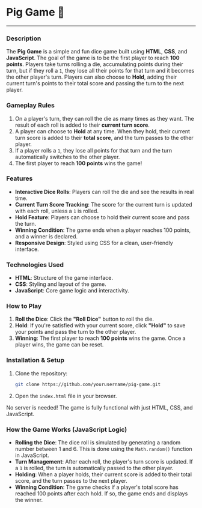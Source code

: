 
# Pig Game 🎲
---

### Description

The **Pig Game** is a simple and fun dice game built using **HTML**, **CSS**, and **JavaScript**. The goal of the game is to be the first player to reach **100 points**. Players take turns rolling a die, accumulating points during their turn, but if they roll a `1`, they lose all their points for that turn and it becomes the other player's turn. Players can also choose to **Hold**, adding their current turn's points to their total score and passing the turn to the next player.

### Gameplay Rules

1. On a player's turn, they can roll the die as many times as they want. The result of each roll is added to their **current turn score**.
2. A player can choose to **Hold** at any time. When they hold, their current turn score is added to their **total score**, and the turn passes to the other player.
3. If a player rolls a `1`, they lose all points for that turn and the turn automatically switches to the other player.
4. The first player to reach **100 points** wins the game!

### Features

- **Interactive Dice Rolls**: Players can roll the die and see the results in real time.
- **Current Turn Score Tracking**: The score for the current turn is updated with each roll, unless a `1` is rolled.
- **Hold Feature**: Players can choose to hold their current score and pass the turn.
- **Winning Condition**: The game ends when a player reaches 100 points, and a winner is declared.
- **Responsive Design**: Styled using CSS for a clean, user-friendly interface.

### Technologies Used

- **HTML**: Structure of the game interface.
- **CSS**: Styling and layout of the game.
- **JavaScript**: Core game logic and interactivity.

### How to Play

1. **Roll the Dice**: Click the **"Roll Dice"** button to roll the die.
2. **Hold**: If you're satisfied with your current score, click **"Hold"** to save your points and pass the turn to the other player.
3. **Winning**: The first player to reach **100 points** wins the game. Once a player wins, the game can be reset.

### Installation & Setup

1. Clone the repository:
   ```bash
   git clone https://github.com/yourusername/pig-game.git
   ```
2. Open the `index.html` file in your browser.

No server is needed! The game is fully functional with just HTML, CSS, and JavaScript.

### How the Game Works (JavaScript Logic)

- **Rolling the Dice**: The dice roll is simulated by generating a random number between 1 and 6. This is done using the `Math.random()` function in JavaScript.
- **Turn Management**: After each roll, the player's turn score is updated. If a `1` is rolled, the turn is automatically passed to the other player.
- **Holding**: When a player holds, their current score is added to their total score, and the turn passes to the next player.
- **Winning Condition**: The game checks if a player's total score has reached 100 points after each hold. If so, the game ends and displays the winner.
